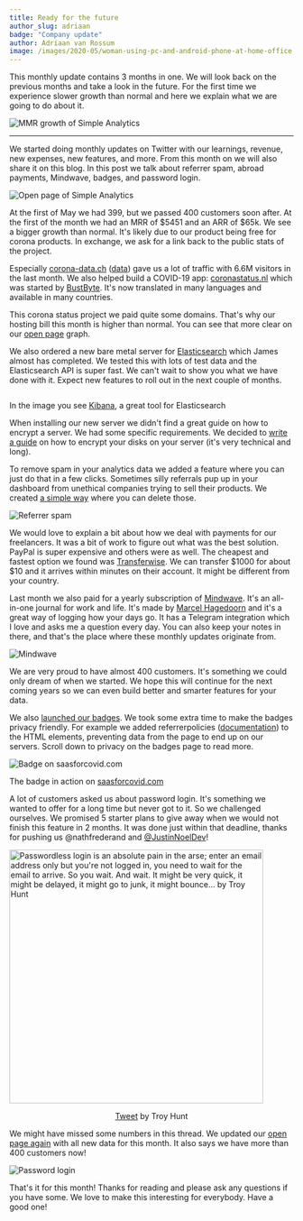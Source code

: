 ```yaml
---
title: Ready for the future
author_slug: adriaan
badge: "Company update"
author: Adriaan van Rossum
image: /images/2020-05/woman-using-pc-and-android-phone-at-home-office.png
---
```


This monthly update contains 3 months in one. We will look back on the previous months and take a look in the future. For the first time we experience slower growth than normal and here we explain what we are going to do about it.

<img loading="lazy" class="border" src="/images/2020-08/01-mmr-growth@2x.png" alt="MMR growth of Simple Analytics">

---

We started doing monthly updates on Twitter with our learnings, revenue, new expenses, new features, and more. From this month on we will also share it on this blog. In this post we talk about referrer spam, abroad payments, Mindwave, badges, and password login.

<img loading="lazy" class="border" src="/images/2020-04/open-page.jpg" alt="Open page of Simple Analytics">

At the first of May we had 399, but we passed 400 customers soon after. At the first of the month we had an MRR of $5451 and an ARR of $65k. We see a bigger growth than normal. It's likely due to our product being free for corona products. In exchange, we ask for a link back to the public stats of the project.

Especially [corona-data.ch](https://corona-data.ch) ([data](https://simpleanalytics.com/simpleanalytics.com/referrers/corona-data.ch)) gave us a lot of traffic with 6.6M visitors in the last month. We also helped build a COVID-19 app: [coronastatus.nl](https://coronastatus.nl) which was started by [BustByte](https://bustbyte.no). It's now translated in many languages and available in many countries.

This corona status project we paid quite some domains. That's why our hosting bill this month is higher than normal. You can see that more clear on our [open page](https://simpleanalytics.com/open) graph.

We also ordered a new bare metal server for [Elasticsearch](https://en.wikipedia.org/wiki/Elasticsearch) which James almost has completed. We tested this with lots of test data and the Elasticsearch API is super fast. We can't wait to show you what we have done with it. Expect new features to roll out in the next couple of months.

<img loading="lazy" class="border" src="/images/2020-04/kibana.jpg" alt="">
<p class="caption">In the image you see <a href="https://en.wikipedia.org/wiki/Kibana" target="_blank">Kibana</a>, a great tool for Elasticsearch</p>

When installing our new server we didn't find a great guide on how to encrypt a server. We had some specific requirements. We decided to [write a guide](https://blog.adriaan.io/install-ubuntu-server-18-04-4-with-raid-1-encryption-grub-and-legacy-bios.html) on how to encrypt your disks on your server (it's very technical and long).

To remove spam in your analytics data we added a feature where you can just do that in a few clicks. Sometimes silly referrals pup up in your dashboard from unethical companies trying to sell their products. We created [a simple way](https://docs.simpleanalytics.com/remove-referral-spam) where you can delete those.

<img loading="lazy" class="border" src="/images/2020-04/referrer-spam.jpg" alt="Referrer spam">

We would love to explain a bit about how we deal with payments for our freelancers. It was a bit of work to figure out what was the best solution. PayPal is super expensive and others were as well. The cheapest and fastest option we found was [Transferwise](https://transferwise.com/). We can transfer $1000 for about $10 and it arrives within minutes on their account. It might be different from your country.

Last month we also paid for a yearly subscription of [Mindwave](https://mindwave.app). It's an all-in-one journal for work and life. It's made by [Marcel Hagedoorn](https://twitter.com/marcelhagedoorn) and it's a great way of logging how your days go. It has a Telegram integration which I love and asks me a question every day. You can also keep your notes in there, and that's the place where these monthly updates originate from.

<img loading="lazy" class="border" src="/images/2020-04/mindwave.jpg" alt="Mindwave">

We are very proud to have almost 400 customers. It's something we could only dream of when we started. We hope this will continue for the next coming years so we can even build better and smarter features for your data.

We also [launched our badges](https://simpleanalytics.com/badges). We took some extra time to make the badges privacy friendly. For example we added referrerpolicies ([documentation](https://developer.mozilla.org/en-US/docs/Web/HTTP/Headers/Referrer-Policy)) to the HTML elements, preventing data from the page to end up on our servers. Scroll down to privacy on the badges page to read more.

<img loading="lazy" class="border" src="/images/2020-04/badge-saas-for-covid.jpg" alt="Badge on saasforcovid.com">
<p class="caption">
  The badge in action on <a href="https://saasforcovid.com" target="_blank">saasforcovid.com</a>
</p>

A lot of customers asked us about password login. It's something we wanted to offer for a long time but never got to it. So we challenged ourselves. We promised 5 starter plans to give away when we would not finish this feature in 2 months. It was done just within that deadline, thanks for pushing us @nathfrederand and [@JustinNoelDev](https://twitter.com/JustinNoelDev)!

<a href="https://twitter.com/troyhunt/status/1226244918894448640" target="_blank">
  <img loading="lazy" class="border" style="width: 450px" src="/images/2020-04/tweet-troy-hunt.jpg" alt="Passwordless login is an absolute pain in the arse; enter an email address only but you're not logged in, you need to wait for the email to arrive. So you wait. And wait. It might be very quick, it might be delayed, it might go to junk, it might bounce... by Troy Hunt" />
</a>
<p class="caption" style="text-align: center;">
  <a href="https://twitter.com/troyhunt/status/1226244918894448640">Tweet</a>
  by Troy Hunt
</p>

We might have missed some numbers in this thread. We updated our [open page again](https://simpleanalytics.com/open) with all new data for this month. It also says we have more than 400 customers now!

<img loading="lazy" class="border" src="/images/2020-04/password-login.jpg" alt="Password login">

That's it for this month! Thanks for reading and please ask any questions if you have some. We love to make this interesting for everybody. Have a good one!
